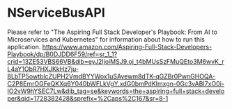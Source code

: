 # NServiceBusAPI
Please refer to "The Aspiring Full Stack Developer's Playbook: From AI to Microservices and Kubernetes" 
for information about how to run this application.
https://www.amazon.com/Aspiring-Full-Stack-Developers-Playbook/dp/B0DJDD6F59/ref=sr_1_1?crid=13ZE53VBS66VB&dib=eyJ2IjoiMSJ9.oj_t4bMUsSzFMuQEto3M6wvK_rL4aY1ObR7HXJKkHz7ju-8LbTP5owtblcZUPH2VmdBYYWox1uSAyewm8dTK-qGZBr0PwnGHOQA-C2P8EmrOGFeQKXq6Y040bWFLkVgY.xdG0bmPdKImxgn-0Gc3vABI7xO0i-IO2vW9hYSEC7Lw&dib_tag=se&keywords=the+aspiring+full+stack+developer&qid=1728382428&sprefix=%2Caps%2C167&sr=8-1


